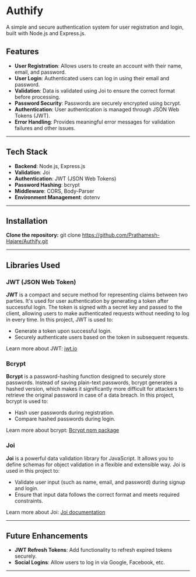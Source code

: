 # **Authify**  
A simple and secure authentication system for user registration and login, built with Node.js and Express.js.

## **Features**
- **User Registration**: Allows users to create an account with their name, email, and password.
- **User Login**: Authenticated users can log in using their email and password.
- **Validation**: Data is validated using Joi to ensure the correct format before processing.
- **Password Security**: Passwords are securely encrypted using bcrypt.
- **Authentication**: User authentication is managed through JSON Web Tokens (JWT).
- **Error Handling**: Provides meaningful error messages for validation failures and other issues.

---

## **Tech Stack**
- **Backend**: Node.js, Express.js
- **Validation**: Joi
- **Authentication**: JWT (JSON Web Tokens)
- **Password Hashing**: bcrypt
- **Middleware**: CORS, Body-Parser
- **Environment Management**: dotenv

---

## **Installation**

**Clone the repository:**
   git clone https://github.com/Prathamesh-Hajare/Authify.git
   

---

## **Libraries Used**

### **JWT (JSON Web Token)**
**JWT** is a compact and secure method for representing claims between two parties. It's used for user authentication by generating a token after successful login. The token is signed with a secret key and passed to the client, allowing users to make authenticated requests without needing to log in every time. In this project, JWT is used to:
- Generate a token upon successful login.
- Securely authenticate users based on the token in subsequent requests.

Learn more about JWT: [jwt.io](https://jwt.io)

### **Bcrypt**
**Bcrypt** is a password-hashing function designed to securely store passwords. Instead of saving plain-text passwords, bcrypt generates a hashed version, which makes it significantly more difficult for attackers to retrieve the original password in case of a data breach. In this project, bcrypt is used to:
- Hash user passwords during registration.
- Compare hashed passwords during login.

Learn more about bcrypt: [Bcrypt npm package](https://www.npmjs.com/package/bcrypt)

### **Joi**
**Joi** is a powerful data validation library for JavaScript. It allows you to define schemas for object validation in a flexible and extensible way. Joi is used in this project to:
- Validate user input (such as name, email, and password) during signup and login.
- Ensure that input data follows the correct format and meets required constraints.

Learn more about Joi: [Joi documentation](https://joi.dev)

---

## **Future Enhancements**
- **JWT Refresh Tokens**: Add functionality to refresh expired tokens securely.
- **Social Logins**: Allow users to log in via Google, Facebook, etc.

---
